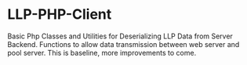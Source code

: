 # LLP-PHP-Client

Basic Php Classes and Utilities for Deserializing LLP Data from Server Backend. Functions to allow data transmission between web server and pool server.
This is baseline, more improvements to come.
